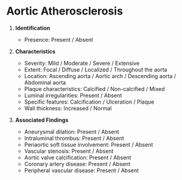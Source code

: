 # Aortic Atherosclerosis

1. **Identification**
   - Presence: Present / Absent

2. **Characteristics**
   - Severity: Mild / Moderate / Severe / Extensive
   - Extent: Focal / Diffuse / Localized / Throughout the aorta
   - Location: Ascending aorta / Aortic arch / Descending aorta / Abdominal aorta
   - Plaque characteristics: Calcified / Non-calcified / Mixed
   - Luminal irregularities: Present / Absent
   - Specific features: Calcification / Ulceration / Plaque
   - Wall thickness: Increased / Normal

3. **Associated Findings**
   - Aneurysmal dilation: Present / Absent
   - Intraluminal thrombus: Present / Absent
   - Periaortic soft tissue involvement: Present / Absent
   - Vascular stenosis: Present / Absent
   - Aortic valve calcification: Present / Absent
   - Coronary artery disease: Present / Absent
   - Peripheral vascular disease: Present / Absent

